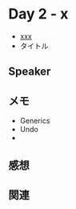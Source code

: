 # Day 2 - x

* [xxx](https://twitter.com/xxxx)
* タイトル

## Speaker

## メモ

* Generics
* Undo
* 

## 感想

## 関連
